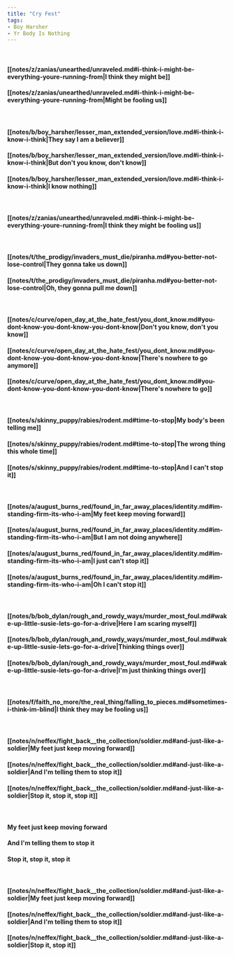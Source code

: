 ```yaml
---
title: "Cry Fest"
tags:
- Boy Harsher
- Yr Body Is Nothing
---
```

&nbsp;
#### [[notes/z/zanias/unearthed/unraveled.md#i-think-i-might-be-everything-youre-running-from|I think they might be]]
#### [[notes/z/zanias/unearthed/unraveled.md#i-think-i-might-be-everything-youre-running-from|Might be fooling us]]
&nbsp;
#### [[notes/b/boy_harsher/lesser_man_extended_version/love.md#i-think-i-know-i-think|They say I am a believer]]
#### [[notes/b/boy_harsher/lesser_man_extended_version/love.md#i-think-i-know-i-think|But don't you know, don't know]]
#### [[notes/b/boy_harsher/lesser_man_extended_version/love.md#i-think-i-know-i-think|I know nothing]]
&nbsp;
#### [[notes/z/zanias/unearthed/unraveled.md#i-think-i-might-be-everything-youre-running-from|I think they might be fooling us]]
&nbsp;
#### [[notes/t/the_prodigy/invaders_must_die/piranha.md#you-better-not-lose-control|They gonna take us down]]
#### [[notes/t/the_prodigy/invaders_must_die/piranha.md#you-better-not-lose-control|Oh, they gonna pull me down]]
&nbsp;
#### [[notes/c/curve/open_day_at_the_hate_fest/you_dont_know.md#you-dont-know-you-dont-know-you-dont-know|Don't you know, don't you know]]
#### [[notes/c/curve/open_day_at_the_hate_fest/you_dont_know.md#you-dont-know-you-dont-know-you-dont-know|There's nowhere to go anymore]]
#### [[notes/c/curve/open_day_at_the_hate_fest/you_dont_know.md#you-dont-know-you-dont-know-you-dont-know|There's nowhere to go]]
&nbsp;
#### [[notes/s/skinny_puppy/rabies/rodent.md#time-to-stop|My body's been telling me]]
#### [[notes/s/skinny_puppy/rabies/rodent.md#time-to-stop|The wrong thing this whole time]]
#### [[notes/s/skinny_puppy/rabies/rodent.md#time-to-stop|And I can't stop it]]
&nbsp;
#### [[notes/a/august_burns_red/found_in_far_away_places/identity.md#im-standing-firm-its-who-i-am|My feet keep moving forward]]
#### [[notes/a/august_burns_red/found_in_far_away_places/identity.md#im-standing-firm-its-who-i-am|But I am not doing anywhere]]
#### [[notes/a/august_burns_red/found_in_far_away_places/identity.md#im-standing-firm-its-who-i-am|I just can't stop it]]
#### [[notes/a/august_burns_red/found_in_far_away_places/identity.md#im-standing-firm-its-who-i-am|Oh I can't stop it]]
&nbsp;
#### [[notes/b/bob_dylan/rough_and_rowdy_ways/murder_most_foul.md#wake-up-little-susie-lets-go-for-a-drive|Here I am scaring myself]]
#### [[notes/b/bob_dylan/rough_and_rowdy_ways/murder_most_foul.md#wake-up-little-susie-lets-go-for-a-drive|Thinking things over]]
#### [[notes/b/bob_dylan/rough_and_rowdy_ways/murder_most_foul.md#wake-up-little-susie-lets-go-for-a-drive|I'm just thinking things over]]
&nbsp;
#### [[notes/f/faith_no_more/the_real_thing/falling_to_pieces.md#sometimes-i-think-im-blind|I think they may be fooling us]]
&nbsp;
#### [[notes/n/neffex/fight_back__the_collection/soldier.md#and-just-like-a-soldier|My feet just keep moving forward]]
#### [[notes/n/neffex/fight_back__the_collection/soldier.md#and-just-like-a-soldier|And I'm telling them to stop it]]
#### [[notes/n/neffex/fight_back__the_collection/soldier.md#and-just-like-a-soldier|Stop it, stop it, stop it]]
&nbsp;
#### My feet just keep moving forward
#### And I'm telling them to stop it
#### Stop it, stop it, stop it
&nbsp;
#### [[notes/n/neffex/fight_back__the_collection/soldier.md#and-just-like-a-soldier|My feet just keep moving forward]]
#### [[notes/n/neffex/fight_back__the_collection/soldier.md#and-just-like-a-soldier|And I'm telling them to stop it]]
#### [[notes/n/neffex/fight_back__the_collection/soldier.md#and-just-like-a-soldier|Stop it, stop it]]
